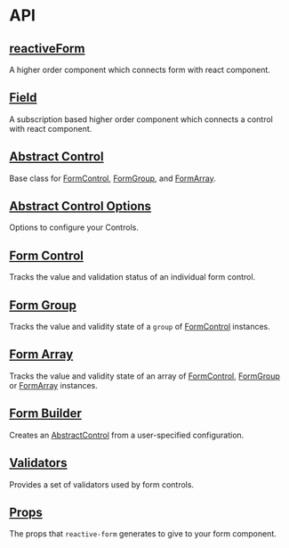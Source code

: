# API

## [reactiveForm](ReactiveForm.md)
A higher order component which connects form with react component.

## [Field](Field.md)
A subscription based higher order component which connects a control with react component.

## [Abstract Control](AbstractControl.md)
Base class for [FormControl](FormControl.md), [FormGroup](FormGroup.md), and [FormArray](FormArray.md).

## [Abstract Control Options](AbstractControlOptions.md)
Options to configure your Controls.

## [Form Control](FormControl.md)
Tracks the value and validation status of an individual form control.

## [Form Group](FormGroup.md)
Tracks the value and validity state of a `group` of [FormControl](FormControl.md) instances.

## [Form Array](FormArray.md)
Tracks the value and validity state of an array of [FormControl](FormControl.md), [FormGroup](FormGroup.md) 
or [FormArray](FormArray.md) instances.

## [Form Builder](FormBuilder.md)
Creates an [AbstractControl](AbstractControl.md) from a user-specified configuration.

## [Validators](Validators.md)
Provides a set of validators used by form controls.

## [Props](Props.md)
The props that `reactive-form` generates to give to your form component.
